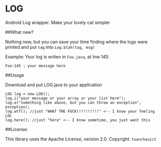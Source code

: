 LOG
===

Android Log wrapper. Make your lovely cat simpler

##What new?

Nothing new, but you can save your time finding where the logs were printed and put `tag` into `Log.blah(tag, msg)`

Example:
Your log is writen in `Foo.java`, at line 145:

    Foo:145 : your message here



##Usage

Download and put LOG.java to your application

    LOG log = new LOG();
    log.i("your message or your array or your list here");
    log.e("something like above, but you can throw an exception", exception);
    log.wtf(); //just "WHAT THE FUCK!!!!!!!!!!" <-- I know your feeling LOL
    log.here(); //just "here" <-- I know sometime, you just want this 
  
##License:

This library uses the Apache License, version 2.0. Copyright: `tuanchauict`

  

